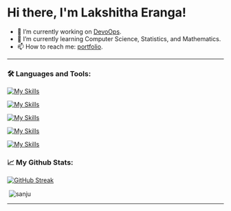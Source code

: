 # Hi there, I'm Lakshitha Eranga!

- 🔭 I’m currently working on [DevoOps](https://github.com/sanjueranga/DevOps).
- 🌱 I’m currently learning Computer Science, Statistics, and Mathematics.
- 📫 How to reach me: [portfolio](https://sanjueranga.github.io/portfolio/).

<hr>

### 🛠️ Languages and Tools:

<p>

[![My Skills](https://skillicons.dev/icons?i=java,python,js,html,css,r)](https://skillicons.dev)


[![My Skills](https://skillicons.dev/icons?i=nodejs,spring,nestjs,react,next,django)](https://skillicons.dev)


[![My Skills](https://skillicons.dev/icons?i=aws,gcp,linux,git,kubernetes,docker)](https://skillicons.dev)


[![My Skills](https://skillicons.dev/icons?i=mysql,mongodb,postgres)](https://skillicons.dev)


[![My Skills](https://skillicons.dev/icons?i=atom,vscode,eclipse,idea)](https://skillicons.dev)
</p>



### 📈 My Github Stats:

[![GitHub Streak](http://github-readme-streak-stats.herokuapp.com?user=sanjueranga&theme=blue-green)](https://git.io/streak-stats)


<p>&nbsp;<img align="center" src="https://github-readme-stats.vercel.app/api?username=sanjueranga&count_private=true&show_icons=true&locale=en&theme=blue-green" alt="sanju" /></p>
<hr>
